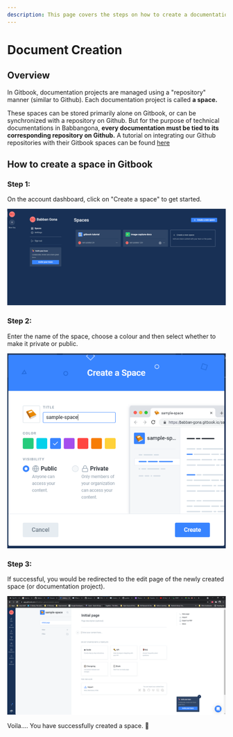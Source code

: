 ```yaml
---
description: This page covers the steps on how to create a documentation project on Gitbook
---
```


# Document Creation

## Overview

In Gitbook, documentation projects are managed using a "repository" manner \(similar to Github\). Each documentation project is called **a space.**

These spaces can be stored primarily alone on Gitbook, or can be synchronized with a repository on Github. But for the purpose of technical documentations in Babbangona, **every documentation must be tied to its corresponding repository on Github.** A tutorial on integrating our Github repositories with their Gitbook spaces can be found [here](github-integration.md)

## How to create a space in Gitbook

### Step 1:

On the account dashboard, click on "Create a space" to get started.

![Account Dashboard](../.gitbook/assets/image%20%282%29.png)

### Step 2:

Enter the name of the space, choose a colour and then select whether to make it private or public.

![Enter details for the documentation project.](../.gitbook/assets/image%20%283%29.png)

### Step 3:

If successful, you would be redirected to the edit page of the newly created space \(or documentation project\).

![Documentation project page](../.gitbook/assets/image%20%284%29.png)

Voila.... You have successfully created a space. 🎉

